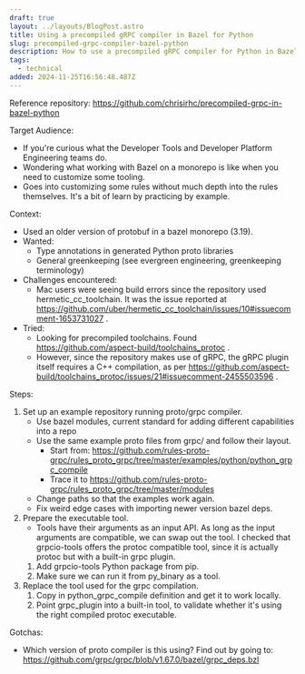 ```yaml
---
draft: true
layout: ../layouts/BlogPost.astro
title: Using a precompiled gRPC compiler in Bazel for Python
slug: precompiled-grpc-compiler-bazel-python
description: How to use a precompiled gRPC compiler for Python in Bazel
tags:
  - technical
added: 2024-11-25T16:56:48.487Z
---
```


Reference repository: https://github.com/chrisirhc/precompiled-grpc-in-bazel-python

Target Audience:
* If you're curious what the Developer Tools and Developer Platform Engineering teams do.
* Wondering what working with Bazel on a monorepo is like when you need to customize some tooling.
* Goes into customizing some rules without much depth into the rules themselves. It's a bit of learn by practicing by example.

Context:
* Used an older version of protobuf in a bazel monorepo (3.19).
* Wanted:
  * Type annotations in generated Python proto libraries
  * General greenkeeping (see evergreen engineering, greenkeeping terminology)
* Challenges encountered:
  * Mac users were seeing build errors since the repository used hermetic_cc_toolchain. It was the issue reported at https://github.com/uber/hermetic_cc_toolchain/issues/10#issuecomment-1653731027 .
* Tried:
  * Looking for precompiled toolchains. Found https://github.com/aspect-build/toolchains_protoc .
  * However, since the repository makes use of gRPC, the gRPC plugin itself requires a C++ compilation, as per https://github.com/aspect-build/toolchains_protoc/issues/21#issuecomment-2455503596 . 

Steps:
1. Set up an example repository running proto/grpc compiler.
    * Use bazel modules, current standard for adding different capabilities into a repo
    * Use the same example proto files from grpc/ and follow their layout.
        * Start from: https://github.com/rules-proto-grpc/rules_proto_grpc/tree/master/examples/python/python_grpc_compile
        * Trace it to https://github.com/rules-proto-grpc/rules_proto_grpc/tree/master/modules
    * Change paths so that the examples work again.
    * Fix weird edge cases with importing newer version bazel deps.
2. Prepare the executable tool.
    * Tools have their arguments as an input API. As long as the input arguments are compatible, we can swap out the tool. I checked that grpcio-tools offers the protoc compatible tool, since it is actually protoc but with a built-in grpc plugin.
    1. Add grpcio-tools Python package from pip.
    2. Make sure we can run it from py_binary as a tool.
3. Replace the tool used for the grpc compilation.
    1. Copy in python_grpc_compile definition and get it to work locally.
    2. Point grpc_plugin into a built-in tool, to validate whether it's using the right compiled protoc executable.

Gotchas:
* Which version of proto compiler is this using? Find out by going to: https://github.com/grpc/grpc/blob/v1.67.0/bazel/grpc_deps.bzl